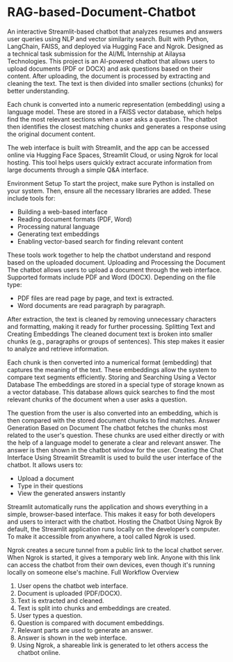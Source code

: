 # RAG-based-Document-Chatbot
An interactive Streamlit-based chatbot that analyzes resumes and answers user queries using NLP and vector similarity search. Built with Python, LangChain, FAISS, and deployed via Hugging Face and Ngrok. Designed as a technical task submission for the AI/ML Internship at Ailaysa Technologies.
This project is an AI-powered chatbot that allows users to upload documents (PDF or DOCX) and ask questions based on their content. After uploading, the document is processed by extracting and cleaning the text. The text is then divided into smaller sections (chunks) for better understanding.

Each chunk is converted into a numeric representation (embedding) using a language model. These are stored in a FAISS vector database, which helps find the most relevant sections when a user asks a question. The chatbot then identifies the closest matching chunks and generates a response using the original document content.

The web interface is built with Streamlit, and the app can be accessed online via Hugging Face Spaces, Streamlit Cloud, or using Ngrok for local hosting. This tool helps users quickly extract accurate information from large documents through a simple Q&A interface.

Environment Setup
To start the project, make sure Python is installed on your system. Then, ensure all the necessary libraries are added. These include tools for:
- Building a web-based interface
- Reading document formats (PDF, Word)
- Processing natural language
- Generating text embeddings
- Enabling vector-based search for finding relevant content

These tools work together to help the chatbot understand and respond based on the uploaded document.
Uploading and Processing the Document
The chatbot allows users to upload a document through the web interface. Supported formats include PDF and Word (DOCX). Depending on the file type:
- PDF files are read page by page, and text is extracted.
- Word documents are read paragraph by paragraph.

After extraction, the text is cleaned by removing unnecessary characters and formatting, making it ready for further processing.
Splitting Text and Creating Embeddings
The cleaned document text is broken into smaller chunks (e.g., paragraphs or groups of sentences). This step makes it easier to analyze and retrieve information.

Each chunk is then converted into a numerical format (embedding) that captures the meaning of the text. These embeddings allow the system to compare text segments efficiently.
Storing and Searching Using a Vector Database
The embeddings are stored in a special type of storage known as a vector database. This database allows quick searches to find the most relevant chunks of the document when a user asks a question.

The question from the user is also converted into an embedding, which is then compared with the stored document chunks to find matches.
Answer Generation Based on Document
The chatbot fetches the chunks most related to the user's question. These chunks are used either directly or with the help of a language model to generate a clear and relevant answer. The answer is then shown in the chatbot window for the user.
Creating the Chat Interface Using Streamlit
Streamlit is used to build the user interface of the chatbot. It allows users to:
- Upload a document
- Type in their questions
- View the generated answers instantly

Streamlit automatically runs the application and shows everything in a simple, browser-based interface. This makes it easy for both developers and users to interact with the chatbot.
Hosting the Chatbot Using Ngrok
By default, the Streamlit application runs locally on the developer’s computer. To make it accessible from anywhere, a tool called Ngrok is used.

Ngrok creates a secure tunnel from a public link to the local chatbot server. When Ngrok is started, it gives a temporary web link. Anyone with this link can access the chatbot from their own devices, even though it's running locally on someone else's machine.
Full Workflow Overview
1. User opens the chatbot web interface.
2. Document is uploaded (PDF/DOCX).
3. Text is extracted and cleaned.
4. Text is split into chunks and embeddings are created.
5. User types a question.
6. Question is compared with document embeddings.
7. Relevant parts are used to generate an answer.
8. Answer is shown in the web interface.
9. Using Ngrok, a shareable link is generated to let others access the chatbot online.
